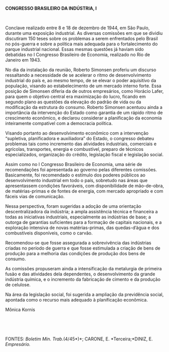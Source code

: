 **CONGRESSO BRASILEIRO DA INDÚSTRIA, I**

 

Conclave realizado entre 8 e 18 de dezembro de 1944, em São Paulo,
durante uma exposição industrial. As diversas comissões em que se
dividiu discutiram 150 teses sobre os problemas a serem enfrentados pelo
Brasil no pós-guerra e sobre a política mais adequada para o
fortalecimento do parque industrial nacional. Essas mesmas questões já
haviam sido debatidas no I Congresso Brasileiro de Economia, realizado
no Rio de Janeiro em 1943.

No dia da instalação da reunião, Roberto Simonsen proferiu um discurso
ressaltando a necessidade de se acelerar o ritmo de desenvolvimento
industrial do país e, ao mesmo tempo, de se elevar o poder aquisitivo da
população, visando ao estabelecimento de um mercado interno forte. Essa
posição de Simonsen diferia da de outros empresários, como Horácio
Lafer, para quem o objetivo central era maximização do lucro, ficando em
segundo plano as questões da elevação do padrão de vida ou da
modificação da estrutura do consumo. Roberto Simonsen acentuou ainda a
importância da intervenção do Estado como garantia de um rápido ritmo de
crescimento econômico, e declarou considerar a planificação da economia
inteiramente compatível com a democracia política.

Visando portanto ao desenvolvimento econômico com a intervenção
“supletiva, planificadora e auxiliadora” do Estado, o congresso debateu
problemas tais como incremento das atividades industriais, comerciais e
agrícolas, transportes, energia e combustível, preparo de técnicos
especializados, organização do crédito, legislação fiscal e legislação
social.

Assim como no I Congresso Brasileiro de Economia, uma série de
recomendações foi apresentada ao governo pelas diferentes comissões.
Basicamente, foi recomendado o estímulo dos poderes públicos ao
desenvolvimento industrial em todo o país, sobretudo nas áreas que
apresentassem condições favoráveis, com disponibilidade de mão-de-obra,
de matérias-primas e de fontes de energia, com mercado apropriado e com
fáceis vias de comunicação.

Nessa perspectiva, foram sugeridas a adoção de uma orientação
descentralizadora da indústria; a ampla assistência técnica e financeira
a todas as iniciativas industriais, especialmente as indústrias de base;
a outorga de garantias suficientes para a formação de capitais
nacionais, e a exploração intensiva de novas matérias-primas, das
quedas-d’água e dos combustíveis disponíveis, como o carvão.

Recomendou-se que fosse assegurada a sobrevivência das indústrias
criadas no período de guerra e que fosse estimulada a criação de bens de
produção para a melhoria das condições de produção dos bens de consumo.

As comissões propuseram ainda a intensificação da metalurgia de primeira
fusão e das atividades dela dependentes, o desenvolvimento da grande
indústria química, e o incremento da fabricação de cimento e da produção
de celulose.

Na área da legislação social, foi sugerida a ampliação da previdência
social, apontada como o recurso mais adequado à planificação econômica.

Mônica Kornis

 

 

FONTES: *Boletim Min. Trab.*(4/45*)*; CARONE, E. *Terceira;*DINIZ, E.
*Empresário.*

 
